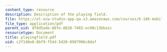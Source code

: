 ```yaml
---
content_type: resource
description: Description of the playing field.
file: https://ol-ocw-studio-app-qa.s3.amazonaws.com/courses/6-186-mobile-autonomous-systems-laboratory-january-iap-2005/c2f140e88bf9f54d5d200987906c8daf_playingfield.pdf
file_type: application/pdf
parent_uid: df8d5ade-86fe-8828-7465-ec98c13bba1c
resourcetype: Document
title: playingfield.pdf
uid: c2f140e8-8bf9-f54d-5d20-0987906c8daf
---
```

